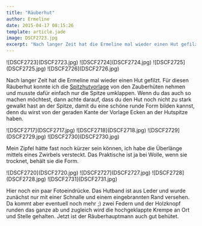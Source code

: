 ```yaml
---
title: "Räuberhut"
author: Ermeline
date: 2015-04-17 08:15:26
template: article.jade
image: DSCF2723.jpg
excerpt: "Nach langer Zeit hat die Ermeline mal wieder einen Hut gefilzt. "
---
```


<div id='slides' class='slideshow'>
![DSCF2723](DSCF2723.jpg)
![DSCF2724](DSCF2724.jpg)
![DSCF2725](DSCF2725.jpg)
![DSCF2726](DSCF2726.jpg)
</div>

Nach langer Zeit hat die Ermeline mal wieder einen Hut gefilzt. Für
diesen Räuberhut konnte ich die
[Spitzhutvorlage](http://flauschiversum.de/2014/07/ermelines-neuer-hexenhut-2/ "Ermelines neuer Hexenhut")
von den Zauberhüten nehmen und musste dafür einfach nur die Spitze
umklappen. Wenn du das auch so machen möchtest, dann achte darauf, dass
du den Hut noch nicht zu stark gewalkt hast an der Spitze, damit du eine
schöne runde Form bilden kannst, denn du wirst von der geraden Kante der
Vorlage Ecken an der Hutspitze haben.

<div id='slides' class='slideshow'>
![DSCF2717](DSCF2717.jpg)
![DSCF2718](DSCF2718.jpg)
![DSCF2729](DSCF2729.jpg)
![DSCF2730](DSCF2730.jpg)
</div>

Mein Zipfel hätte fast noch kürzer sein können, ich habe die Überlänge
mittels eines Zwirbels versteckt. Das Praktische ist ja bei Wolle, wenn
sie trocknet, behält sie die Form.

<div id='slides' class='slideshow'>
![DSCF2720](DSCF2720.jpg)
![DSCF2727](DSCF2727.jpg)
![DSCF2728](DSCF2728.jpg)
![DSCF2731](DSCF2731.jpg)
</div>

Hier noch ein paar Fotoeindrücke. Das Hutband ist aus Leder und wurde
zunächst nur mit einer Schnalle und einem eingebrannten Rand versehen.
Da kommt aber eventuell noch mehr ;) zwei Federn und der Holzknopf
runden das ganze ab und zugleich wird die hochgeklappte Krempe an Ort
und Stelle gehalten. Jetzt ist der Räuberhauptmann auch gut behütet.
